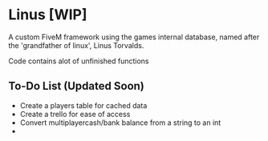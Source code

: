 # Linus [WIP]
A custom FiveM framework using the games internal database, named after the 'grandfather of linux', Linus Torvalds.

Code contains alot of unfinished functions


## To-Do List (Updated Soon)

- Create a players table for cached data
- Create a trello for ease of access
- Convert multiplayercash/bank balance from a string to an int
- 
